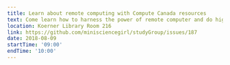 ```yaml
---
title: Learn about remote computing with Compute Canada resources
text: Come learn how to harness the power of remote computer and do high-performance computing with Compute Canada resources
location: Koerner Library Room 216
link: https://github.com/minisciencegirl/studyGroup/issues/187
date: 2018-08-09
startTime: '09:00'
endTime: '10:00'
---
```

